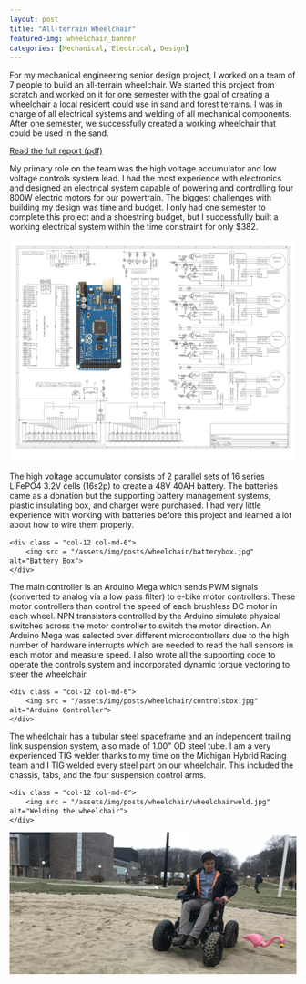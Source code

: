 ```yaml
---
layout: post
title: "All-terrain Wheelchair"
featured-img: wheelchair_banner
categories: [Mechanical, Electrical, Design]
---
```


For my mechanical engineering senior design project, I worked on a team of 7 people to build an all-terrain wheelchair. We started this project from scratch and worked on it for one semester with the goal of creating a wheelchair a local resident could use in sand and forest terrains. I was in charge of all electrical systems and welding of all mechanical components. After one semester, we successfully created a working wheelchair that could be used in the sand.

[Read the full report (pdf)](files/ME450_F18_FinalReport_7.pdf)

My primary role on the team was the high voltage accumulator and low voltage controls system lead. I had the most experience with electronics and designed an electrical system capable of powering and controlling four 800W electric motors for our powertrain. The biggest challenges with building my design was time and budget. I only had one semester to complete this project and a shoestring budget, but I successfully built a working electrical system within the time constraint for only $382.

![Wiring Diagram](/assets/img/posts/wheelchair/wheelchairdiagram.jpg)

<div class = "row">
    <div class = "col-12 col-md-6">
        <p>The high voltage accumulator consists of 2 parallel sets of 16 series LiFePO4 3.2V cells (16s2p) to create a 48V 40AH battery. The batteries came as a donation but the supporting battery management systems, plastic insulating box, and charger were purchased. I had very little experience with working with batteries before this project and learned a lot about how to wire them properly.</p>
    </div>

    <div class = "col-12 col-md-6">
        <img src = "/assets/img/posts/wheelchair/batterybox.jpg" alt="Battery Box">
    </div>
</div>

<div class = "row">
    <div class = "col-12 col-md-6">
        <p>The main controller is an Arduino Mega which sends PWM signals (converted to analog via a low pass filter) to e-bike motor controllers. These motor controllers than control the speed of each brushless DC motor in each wheel. NPN transistors controlled by the Arduino simulate physical switches across the motor controller to switch the motor direction. An Arduino Mega was selected over different microcontrollers due to the high number of hardware interrupts which are needed to read the hall sensors in each motor and measure speed. I also wrote all the supporting code to operate the controls system and incorporated dynamic torque vectoring to steer the wheelchair.</p>
    </div> 
    
    <div class = "col-12 col-md-6">
        <img src = "/assets/img/posts/wheelchair/controlsbox.jpg" alt="Arduino Controller">
    </div> 
</div>

<div class = "row">
    <div class = "col-12 col-md-6">
        <p>The wheelchair has a tubular steel spaceframe and an independent trailing link suspension system, also made of 1.00" OD steel tube. I am a very experienced TIG welder thanks to my time on the Michigan Hybrid Racing team and I TIG welded every steel part on our wheelchair. This included the chassis, tabs, and the four suspension control arms.</p>
    </div>

    <div class = "col-12 col-md-6">
        <img src = "/assets/img/posts/wheelchair/wheelchairweld.jpg" alt="Welding the wheelchair">
    </div>
</div>

![Wheelchair in the sand](/assets/img/posts/wheelchair/sandview.jpg)
